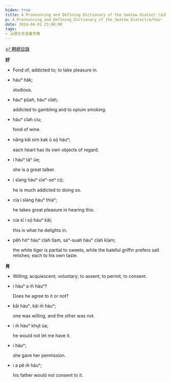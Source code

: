 ```yaml
---
hiden: true
title: A Pronouncing and Defining Dictionary of the Swatow Dialect (汕頭方言音義字典) / hàuⁿ
p: A_Pronouncing_and_Defining_Dictionary_of_the_Swatow_Dialect/w/hàuⁿ
date: 2024-04-01 23:00:00
tags: 
- 汕頭方言音義字典
---
```


[↩️ 轉總目錄](/A_Pronouncing_and_Defining_Dictionary_of_the_Swatow_Dialect)


**好**
- Fond of; addicted to; to take pleasure in.

- hàuⁿ hâk;

  studious.

- hàuⁿ pûah, hàuⁿ cîah;

  addicted to gambling and to opium smoking.

- hàuⁿ cîah cíu;

  fond of wine.

- nâng kâi sim kak ŭ só̤ hàuⁿ;

  each heart has its own objects of regard.

- i hàuⁿ tàⁿ ūe;

  she is a great talker.

- i sĭang hàuⁿ cìeⁿ-seⁿ cò̤;

  he is much addicted to doing so.

- cía i sĭang hàuⁿ thiaⁿ;

  he takes great pleasure in hearing this.

- cía sĭ i só̤ hàuⁿ kâi;

  this is what he delights in.

- pêh hóⁿ hàuⁿ cîah tîam, saⁿ-suah hàuⁿ cîah kîam;

  the white tiger is partial to sweets, while the baleful griffin prefers salt relishes; each to his own taste.

**肯**
- Willing; acquiescent; voluntary; to assent; to permit; to consent.

- i hàuⁿ a m̄ hàuⁿ?

  Does he agree to it or not?

- kâi hàuⁿ, kâi m̄ hàuⁿ;

  one was willing, and the other was not.

- i m̄ hàuⁿ khṳt úa;

  he would not let me have it.

- i hàuⁿ;

  she gave her permission.

- i a pĕ m̄ hàuⁿ;

  his father would not consent to it.